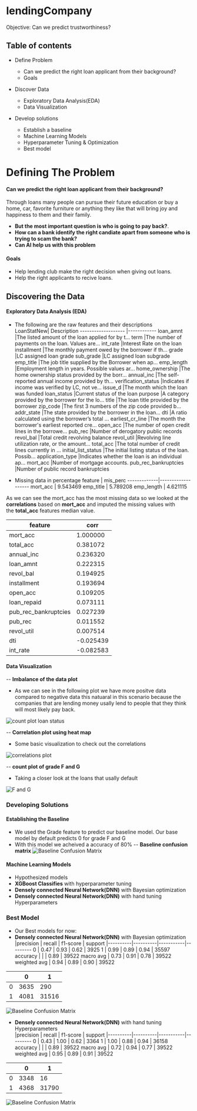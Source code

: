 # lendingCompany
Objective: Can we predict trustworthiness?

## Table of contents
- Define Problem
    - Can we predict the right loan applicant from their background?
    - Goals

- Discover Data
   - Exploratory Data Analysis(EDA)
   - Data Visualization

- Develop solutions
    - Establish a baseline
    - Machine Learning Models
    - Hyperparameter Tuning & Optimization
    - Best model 

# Defining The Problem

#### Can we predict the right loan applicant from their background?

Through loans many people can pursue their future education or buy a home, car, favorite furniture or anything they like that will bring joy and happiness to them and their family.
- **But the most important question is who is going to pay back?**. 
- **How can a bank identify the right candiate apart from someone who is trying to scam the bank?** 
- **Can AI help us with this problem**

#### Goals
- Help lending club make the right decision when giving out loans.
- Help the right applicants to recive loans.

## Discovering the Data

#### Exploratory Data Analysis (EDA)

- The following are the raw features and their descriptions<br/>
LoanStatNew| Description
------------------- |------------
loan_amnt |The listed amount of the loan applied for by t...
term |The number of payments on the loan. Values are...
int_rate |Interest Rate on the loan
installment |The monthly payment owed by the borrower if th...
grade |LC assigned loan grade
sub_grade |LC assigned loan subgrade
emp_title |The job title supplied by the Borrower when ap...
emp_length |Employment length in years. Possible values ar...
home_ownership |The home ownership status provided by the borr...
annual_inc |The self-reported annual income provided by th...
verification_status |Indicates if income was verified by LC, not ve...
issue_d |The month which the loan was funded
loan_status |Current status of the loan
purpose |A category provided by the borrower for the lo...
title |The loan title provided by the borrower
zip_code |The first 3 numbers of the zip code provided b...
addr_state |The state provided by the borrower in the loan...
dti |A ratio calculated using the borrower’s total ...
earliest_cr_line |The month the borrower's earliest reported cre...
open_acc |The number of open credit lines in the borrowe...
pub_rec |Number of derogatory public records
revol_bal |Total credit revolving balance
revol_util |Revolving line utilization rate, or the amount...
total_acc |The total number of credit lines currently in ...
initial_list_status |The initial listing status of the loan. Possib...
application_type |Indicates whether the loan is an individual ap...
mort_acc |Number of mortgage accounts.
pub_rec_bankruptcies |Number of public record bankruptcies

- Missing data in percentage
feature |                mis_perc
-------------|-------------------
mort_acc    |            9.543469
emp_title   |            5.789208
emp_length   |           4.621115

As we can see the mort_acc has the most missing data so we looked at the <br/>
**correlations** based on **mort_acc** and imputed the missing values with <br/>
the **total_acc** features median value.

feature |               corr
--------------|----------------
mort_acc   |             1.000000
total_acc   |            0.381072
annual_inc   |           0.236320
loan_amnt     |          0.222315
revol_bal      |         0.194925
installment     |        0.193694
open_acc         |       0.109205
loan_repaid       |      0.073111
pub_rec_bankruptcies|    0.027239
pub_rec              |   0.011552
revol_util            |  0.007514
dti                    |-0.025439
int_rate               |-0.082583

#### Data Visualization

-- **Imbalance of the data plot**

- As we can see in the following plot we have more positve data compared to negative data this natuaral in this scenario because the companies that are lending money usally lend to people that they think will most likely pay back.

![count plot loan status](/reports/figures/graphs/png/loan_status_count.png)

-- **Correlation plot using heat map**
- Some basic visualization to check out the correlations

![correlations plot](/reports/figures/graphs/png/corr.png)

-- **count plot of grade F and G**
- Taking a closer look at the loans that usally default

![F and G](/reports/figures/graphs/png/sub_grade_count.png)

### Developing Solutions

#### Establishing the Baseline
- We used the Grade feature to predict our baseline model. Our base model by default predicts 0 for grade F and G
- With this model we acheived a accuracy of 80%
-- **Baseline confusion matrix**
![Baseline Confusion Matrix](/reports/figures/graphs/png/baseline_confusion_matrix.png)

#### Machine Learning Models
- Hypothesized models
- **XGBoost Classifies** with hyperparameter tuning
- **Densely connected Neural Network(DNN)** with Bayesian optimization
- **Densely connected Neural Network(DNN)** with hand tuning Hyperparameters

### Best Model
- Our Best models for now:
- **Densely connected Neural Network(DNN)** with Bayesian optimization<br/>
 |precision |   recall | f1-score  | support
 |----------|----------|-----------|---------
 0   |    0.47  |    0.93  |    0.62  |    3925
1    |   0.99   |   0.89  |    0.94  |   35597
 accuracy   |           |           |  0.89   |  39522
 macro avg   |    0.73   |   0.91    |  0.78   |  39522
weighted avg    |   0.94   |   0.89     | 0.90   |  39522

||  0    |  1  |
|---|--------|------|
|0| 3635 |  290|
|1 |4081 |31516|


![Baseline Confusion Matrix](/reports/figures/graphs/png/_confusion_matrix.png)


- **Densely connected Neural Network(DNN)** with hand tuning Hyperparameters<br/>
 |precision |   recall | f1-score  | support
 |----------|----------|-----------|---------
 0   |    0.43  |    1.00  |    0.62  |    3364
1    |   1.00  |   0.88  |    0.94  |   36158
 accuracy   |           |           |  0.89   |  39522
 macro avg   |    0.72   |   0.94    |  0.77   |  39522
weighted avg    |   0.95   |   0.89     | 0.91   |  39522

||  0    |  1  |
|---|--------|------|
|0| 3348 |  16|
|1 |4368 |31790|

![Baseline Confusion Matrix](/reports/figures/graphs/png/baseline_confusion_matrix.png)



